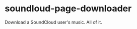 soundloud-page-downloader
=========================

Download a SoundCloud user's music. All of it.
